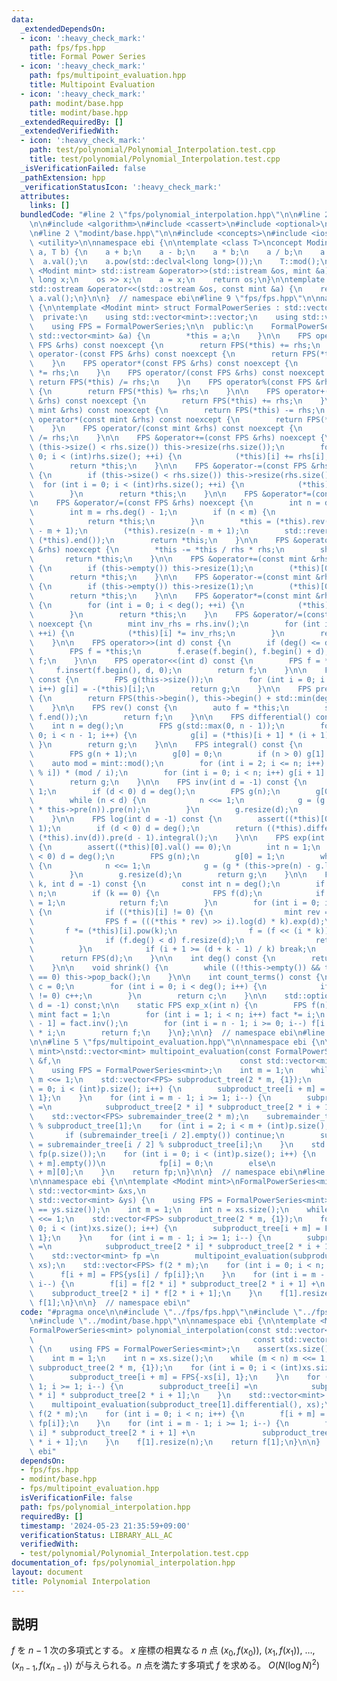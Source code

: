 ```yaml
---
data:
  _extendedDependsOn:
  - icon: ':heavy_check_mark:'
    path: fps/fps.hpp
    title: Formal Power Series
  - icon: ':heavy_check_mark:'
    path: fps/multipoint_evaluation.hpp
    title: Multipoint Evaluation
  - icon: ':heavy_check_mark:'
    path: modint/base.hpp
    title: modint/base.hpp
  _extendedRequiredBy: []
  _extendedVerifiedWith:
  - icon: ':heavy_check_mark:'
    path: test/polynomial/Polynomial_Interpolation.test.cpp
    title: test/polynomial/Polynomial_Interpolation.test.cpp
  _isVerificationFailed: false
  _pathExtension: hpp
  _verificationStatusIcon: ':heavy_check_mark:'
  attributes:
    links: []
  bundledCode: "#line 2 \"fps/polynomial_interpolation.hpp\"\n\n#line 2 \"fps/fps.hpp\"\
    \n\n#include <algorithm>\n#include <cassert>\n#include <optional>\n#include <vector>\n\
    \n#line 2 \"modint/base.hpp\"\n\n#include <concepts>\n#include <iostream>\n#include\
    \ <utility>\n\nnamespace ebi {\n\ntemplate <class T>\nconcept Modint = requires(T\
    \ a, T b) {\n    a + b;\n    a - b;\n    a * b;\n    a / b;\n    a.inv();\n  \
    \  a.val();\n    a.pow(std::declval<long long>());\n    T::mod();\n};\n\ntemplate\
    \ <Modint mint> std::istream &operator>>(std::istream &os, mint &a) {\n    long\
    \ long x;\n    os >> x;\n    a = x;\n    return os;\n}\n\ntemplate <Modint mint>\n\
    std::ostream &operator<<(std::ostream &os, const mint &a) {\n    return os <<\
    \ a.val();\n}\n\n}  // namespace ebi\n#line 9 \"fps/fps.hpp\"\n\nnamespace ebi\
    \ {\n\ntemplate <Modint mint> struct FormalPowerSeries : std::vector<mint> {\n\
    \  private:\n    using std::vector<mint>::vector;\n    using std::vector<mint>::vector::operator=;\n\
    \    using FPS = FormalPowerSeries;\n\n  public:\n    FormalPowerSeries(const\
    \ std::vector<mint> &a) {\n        *this = a;\n    }\n\n    FPS operator+(const\
    \ FPS &rhs) const noexcept {\n        return FPS(*this) += rhs;\n    }\n    FPS\
    \ operator-(const FPS &rhs) const noexcept {\n        return FPS(*this) -= rhs;\n\
    \    }\n    FPS operator*(const FPS &rhs) const noexcept {\n        return FPS(*this)\
    \ *= rhs;\n    }\n    FPS operator/(const FPS &rhs) const noexcept {\n       \
    \ return FPS(*this) /= rhs;\n    }\n    FPS operator%(const FPS &rhs) const noexcept\
    \ {\n        return FPS(*this) %= rhs;\n    }\n\n    FPS operator+(const mint\
    \ &rhs) const noexcept {\n        return FPS(*this) += rhs;\n    }\n    FPS operator-(const\
    \ mint &rhs) const noexcept {\n        return FPS(*this) -= rhs;\n    }\n    FPS\
    \ operator*(const mint &rhs) const noexcept {\n        return FPS(*this) *= rhs;\n\
    \    }\n    FPS operator/(const mint &rhs) const noexcept {\n        return FPS(*this)\
    \ /= rhs;\n    }\n\n    FPS &operator+=(const FPS &rhs) noexcept {\n        if\
    \ (this->size() < rhs.size()) this->resize(rhs.size());\n        for (int i =\
    \ 0; i < (int)rhs.size(); ++i) {\n            (*this)[i] += rhs[i];\n        }\n\
    \        return *this;\n    }\n\n    FPS &operator-=(const FPS &rhs) noexcept\
    \ {\n        if (this->size() < rhs.size()) this->resize(rhs.size());\n      \
    \  for (int i = 0; i < (int)rhs.size(); ++i) {\n            (*this)[i] -= rhs[i];\n\
    \        }\n        return *this;\n    }\n\n    FPS &operator*=(const FPS &);\n\
    \n    FPS &operator/=(const FPS &rhs) noexcept {\n        int n = deg() - 1;\n\
    \        int m = rhs.deg() - 1;\n        if (n < m) {\n            *this = {};\n\
    \            return *this;\n        }\n        *this = (*this).rev() * rhs.rev().inv(n\
    \ - m + 1);\n        (*this).resize(n - m + 1);\n        std::reverse((*this).begin(),\
    \ (*this).end());\n        return *this;\n    }\n\n    FPS &operator%=(const FPS\
    \ &rhs) noexcept {\n        *this -= *this / rhs * rhs;\n        shrink();\n \
    \       return *this;\n    }\n\n    FPS &operator+=(const mint &rhs) noexcept\
    \ {\n        if (this->empty()) this->resize(1);\n        (*this)[0] += rhs;\n\
    \        return *this;\n    }\n\n    FPS &operator-=(const mint &rhs) noexcept\
    \ {\n        if (this->empty()) this->resize(1);\n        (*this)[0] -= rhs;\n\
    \        return *this;\n    }\n\n    FPS &operator*=(const mint &rhs) noexcept\
    \ {\n        for (int i = 0; i < deg(); ++i) {\n            (*this)[i] *= rhs;\n\
    \        }\n        return *this;\n    }\n    FPS &operator/=(const mint &rhs)\
    \ noexcept {\n        mint inv_rhs = rhs.inv();\n        for (int i = 0; i < deg();\
    \ ++i) {\n            (*this)[i] *= inv_rhs;\n        }\n        return *this;\n\
    \    }\n\n    FPS operator>>(int d) const {\n        if (deg() <= d) return {};\n\
    \        FPS f = *this;\n        f.erase(f.begin(), f.begin() + d);\n        return\
    \ f;\n    }\n\n    FPS operator<<(int d) const {\n        FPS f = *this;\n   \
    \     f.insert(f.begin(), d, 0);\n        return f;\n    }\n\n    FPS operator-()\
    \ const {\n        FPS g(this->size());\n        for (int i = 0; i < (int)this->size();\
    \ i++) g[i] = -(*this)[i];\n        return g;\n    }\n\n    FPS pre(int sz) const\
    \ {\n        return FPS(this->begin(), this->begin() + std::min(deg(), sz));\n\
    \    }\n\n    FPS rev() const {\n        auto f = *this;\n        std::reverse(f.begin(),\
    \ f.end());\n        return f;\n    }\n\n    FPS differential() const {\n    \
    \    int n = deg();\n        FPS g(std::max(0, n - 1));\n        for (int i =\
    \ 0; i < n - 1; i++) {\n            g[i] = (*this)[i + 1] * (i + 1);\n       \
    \ }\n        return g;\n    }\n\n    FPS integral() const {\n        int n = deg();\n\
    \        FPS g(n + 1);\n        g[0] = 0;\n        if (n > 0) g[1] = 1;\n    \
    \    auto mod = mint::mod();\n        for (int i = 2; i <= n; i++) g[i] = (-g[mod\
    \ % i]) * (mod / i);\n        for (int i = 0; i < n; i++) g[i + 1] *= (*this)[i];\n\
    \        return g;\n    }\n\n    FPS inv(int d = -1) const {\n        int n =\
    \ 1;\n        if (d < 0) d = deg();\n        FPS g(n);\n        g[0] = (*this)[0].inv();\n\
    \        while (n < d) {\n            n <<= 1;\n            g = (g * 2 - g * g\
    \ * this->pre(n)).pre(n);\n        }\n        g.resize(d);\n        return g;\n\
    \    }\n\n    FPS log(int d = -1) const {\n        assert((*this)[0].val() ==\
    \ 1);\n        if (d < 0) d = deg();\n        return ((*this).differential() *\
    \ (*this).inv(d)).pre(d - 1).integral();\n    }\n\n    FPS exp(int d = -1) const\
    \ {\n        assert((*this)[0].val() == 0);\n        int n = 1;\n        if (d\
    \ < 0) d = deg();\n        FPS g(n);\n        g[0] = 1;\n        while (n < d)\
    \ {\n            n <<= 1;\n            g = (g * (this->pre(n) - g.log(n) + 1)).pre(n);\n\
    \        }\n        g.resize(d);\n        return g;\n    }\n\n    FPS pow(int64_t\
    \ k, int d = -1) const {\n        const int n = deg();\n        if (d < 0) d =\
    \ n;\n        if (k == 0) {\n            FPS f(d);\n            if (d > 0) f[0]\
    \ = 1;\n            return f;\n        }\n        for (int i = 0; i < n; i++)\
    \ {\n            if ((*this)[i] != 0) {\n                mint rev = (*this)[i].inv();\n\
    \                FPS f = (((*this * rev) >> i).log(d) * k).exp(d);\n         \
    \       f *= (*this)[i].pow(k);\n                f = (f << (i * k)).pre(d);\n\
    \                if (f.deg() < d) f.resize(d);\n                return f;\n  \
    \          }\n            if (i + 1 >= (d + k - 1) / k) break;\n        }\n  \
    \      return FPS(d);\n    }\n\n    int deg() const {\n        return (*this).size();\n\
    \    }\n\n    void shrink() {\n        while ((!this->empty()) && this->back()\
    \ == 0) this->pop_back();\n    }\n\n    int count_terms() const {\n        int\
    \ c = 0;\n        for (int i = 0; i < deg(); i++) {\n            if ((*this)[i]\
    \ != 0) c++;\n        }\n        return c;\n    }\n\n    std::optional<FPS> sqrt(int\
    \ d = -1) const;\n\n    static FPS exp_x(int n) {\n        FPS f(n);\n       \
    \ mint fact = 1;\n        for (int i = 1; i < n; i++) fact *= i;\n        f[n\
    \ - 1] = fact.inv();\n        for (int i = n - 1; i >= 0; i--) f[i - 1] = f[i]\
    \ * i;\n        return f;\n    }\n};\n\n}  // namespace ebi\n#line 2 \"fps/multipoint_evaluation.hpp\"\
    \n\n#line 5 \"fps/multipoint_evaluation.hpp\"\n\nnamespace ebi {\n\ntemplate <Modint\
    \ mint>\nstd::vector<mint> multipoint_evaluation(const FormalPowerSeries<mint>\
    \ &f,\n                                        const std::vector<mint> &p) {\n\
    \    using FPS = FormalPowerSeries<mint>;\n    int m = 1;\n    while (m < (int)p.size())\
    \ m <<= 1;\n    std::vector<FPS> subproduct_tree(2 * m, {1});\n    for (int i\
    \ = 0; i < (int)p.size(); i++) {\n        subproduct_tree[i + m] = FPS{-p[i],\
    \ 1};\n    }\n    for (int i = m - 1; i >= 1; i--) {\n        subproduct_tree[i]\
    \ =\n            subproduct_tree[2 * i] * subproduct_tree[2 * i + 1];\n    }\n\
    \    std::vector<FPS> subremainder_tree(2 * m);\n    subremainder_tree[1] = f\
    \ % subproduct_tree[1];\n    for (int i = 2; i < m + (int)p.size(); i++) {\n \
    \       if (subremainder_tree[i / 2].empty()) continue;\n        subremainder_tree[i]\
    \ = subremainder_tree[i / 2] % subproduct_tree[i];\n    }\n    std::vector<mint>\
    \ fp(p.size());\n    for (int i = 0; i < (int)p.size(); i++) {\n        if (subremainder_tree[i\
    \ + m].empty())\n            fp[i] = 0;\n        else\n            fp[i] = subremainder_tree[i\
    \ + m][0];\n    }\n    return fp;\n}\n\n}  // namespace ebi\n#line 6 \"fps/polynomial_interpolation.hpp\"\
    \n\nnamespace ebi {\n\ntemplate <Modint mint>\nFormalPowerSeries<mint> polynomial_interpolation(const\
    \ std::vector<mint> &xs,\n                                                 const\
    \ std::vector<mint> &ys) {\n    using FPS = FormalPowerSeries<mint>;\n    assert(xs.size()\
    \ == ys.size());\n    int m = 1;\n    int n = xs.size();\n    while (m < n) m\
    \ <<= 1;\n    std::vector<FPS> subproduct_tree(2 * m, {1});\n    for (int i =\
    \ 0; i < (int)xs.size(); i++) {\n        subproduct_tree[i + m] = FPS{-xs[i],\
    \ 1};\n    }\n    for (int i = m - 1; i >= 1; i--) {\n        subproduct_tree[i]\
    \ =\n            subproduct_tree[2 * i] * subproduct_tree[2 * i + 1];\n    }\n\
    \    std::vector<mint> fp =\n        multipoint_evaluation(subproduct_tree[1].differential(),\
    \ xs);\n    std::vector<FPS> f(2 * m);\n    for (int i = 0; i < n; i++) {\n  \
    \      f[i + m] = FPS{ys[i] / fp[i]};\n    }\n    for (int i = m - 1; i >= 1;\
    \ i--) {\n        f[i] = f[2 * i] * subproduct_tree[2 * i + 1] +\n           \
    \    subproduct_tree[2 * i] * f[2 * i + 1];\n    }\n    f[1].resize(n);\n    return\
    \ f[1];\n}\n\n}  // namespace ebi\n"
  code: "#pragma once\n\n#include \"../fps/fps.hpp\"\n#include \"../fps/multipoint_evaluation.hpp\"\
    \n#include \"../modint/base.hpp\"\n\nnamespace ebi {\n\ntemplate <Modint mint>\n\
    FormalPowerSeries<mint> polynomial_interpolation(const std::vector<mint> &xs,\n\
    \                                                 const std::vector<mint> &ys)\
    \ {\n    using FPS = FormalPowerSeries<mint>;\n    assert(xs.size() == ys.size());\n\
    \    int m = 1;\n    int n = xs.size();\n    while (m < n) m <<= 1;\n    std::vector<FPS>\
    \ subproduct_tree(2 * m, {1});\n    for (int i = 0; i < (int)xs.size(); i++) {\n\
    \        subproduct_tree[i + m] = FPS{-xs[i], 1};\n    }\n    for (int i = m -\
    \ 1; i >= 1; i--) {\n        subproduct_tree[i] =\n            subproduct_tree[2\
    \ * i] * subproduct_tree[2 * i + 1];\n    }\n    std::vector<mint> fp =\n    \
    \    multipoint_evaluation(subproduct_tree[1].differential(), xs);\n    std::vector<FPS>\
    \ f(2 * m);\n    for (int i = 0; i < n; i++) {\n        f[i + m] = FPS{ys[i] /\
    \ fp[i]};\n    }\n    for (int i = m - 1; i >= 1; i--) {\n        f[i] = f[2 *\
    \ i] * subproduct_tree[2 * i + 1] +\n               subproduct_tree[2 * i] * f[2\
    \ * i + 1];\n    }\n    f[1].resize(n);\n    return f[1];\n}\n\n}  // namespace\
    \ ebi"
  dependsOn:
  - fps/fps.hpp
  - modint/base.hpp
  - fps/multipoint_evaluation.hpp
  isVerificationFile: false
  path: fps/polynomial_interpolation.hpp
  requiredBy: []
  timestamp: '2024-05-23 21:35:59+09:00'
  verificationStatus: LIBRARY_ALL_AC
  verifiedWith:
  - test/polynomial/Polynomial_Interpolation.test.cpp
documentation_of: fps/polynomial_interpolation.hpp
layout: document
title: Polynomial Interpolation
---
```


## 説明

$f$ を $n-1$ 次の多項式とする。 $x$ 座標の相異なる $n$ 点 $(x_0, f(x_0))$, $(x_1, f(x_1))$, $\dots$, $(x_{n-1}, f(x_{n-1}))$ が与えられる。$n$ 点を満たす多項式 $f$ を求める。 $O(N(\log N)^2)$
